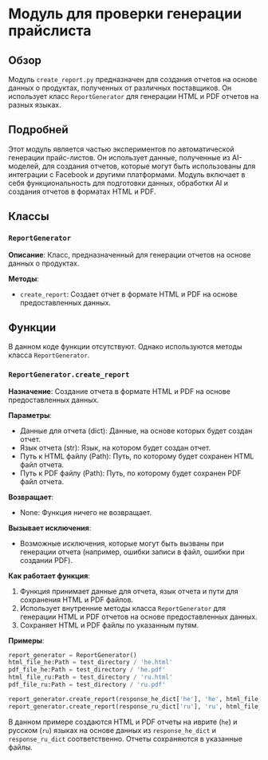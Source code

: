 # Модуль для проверки генерации прайслиста

## Обзор

Модуль `create_report.py` предназначен для создания отчетов на основе данных о продуктах, полученных от различных поставщиков. Он использует класс `ReportGenerator` для генерации HTML и PDF отчетов на разных языках.

## Подробней

Этот модуль является частью экспериментов по автоматической генерации прайс-листов. Он использует данные, полученные из AI-моделей, для создания отчетов, которые могут быть использованы для интеграции с Facebook и другими платформами. Модуль включает в себя функциональность для подготовки данных, обработки AI и создания отчетов в форматах HTML и PDF.

## Классы

### `ReportGenerator`

**Описание**: Класс, предназначенный для генерации отчетов на основе данных о продуктах.

**Методы**:
- `create_report`: Создает отчет в формате HTML и PDF на основе предоставленных данных.

## Функции

В данном коде функции отсутствуют. Однако используются методы класса `ReportGenerator`.

### `ReportGenerator.create_report`

**Назначение**: Создание отчета в формате HTML и PDF на основе предоставленных данных.

**Параметры**:
- Данные для отчета (dict): Данные, на основе которых будет создан отчет.
- Язык отчета (str): Язык, на котором будет создан отчет.
- Путь к HTML файлу (Path): Путь, по которому будет сохранен HTML файл отчета.
- Путь к PDF файлу (Path): Путь, по которому будет сохранен PDF файл отчета.

**Возвращает**:
- None: Функция ничего не возвращает.

**Вызывает исключения**:
- Возможные исключения, которые могут быть вызваны при генерации отчета (например, ошибки записи в файл, ошибки при создании PDF).

**Как работает функция**:
1. Функция принимает данные для отчета, язык отчета и пути для сохранения HTML и PDF файлов.
2. Использует внутренние методы класса `ReportGenerator` для генерации HTML и PDF отчетов на основе предоставленных данных.
3. Сохраняет HTML и PDF файлы по указанным путям.

**Примеры**:

```python
report_generator = ReportGenerator()
html_file_he:Path = test_directory / 'he.html'
pdf_file_he:Path = test_directory / 'he.pdf'
html_file_ru:Path = test_directory / 'ru.html'
pdf_file_ru:Path = test_directory / 'ru.pdf'

report_generator.create_report(response_he_dict['he'], 'he', html_file_he, pdf_file_he)
report_generator.create_report(response_ru_dict['ru'], 'ru', html_file_ru, pdf_file_ru)
```
В данном примере создаются HTML и PDF отчеты на иврите (`he`) и русском (`ru`) языках на основе данных из `response_he_dict` и `response_ru_dict` соответственно. Отчеты сохраняются в указанные файлы.